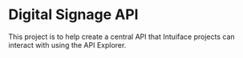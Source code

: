# Digital Signage API
This project is to help create a central API that Intuiface projects can interact with using the API Explorer.
